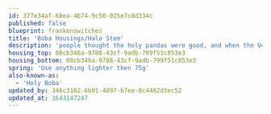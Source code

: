 ```yaml
---
id: 377e34af-68ea-4b74-9c50-025e7c8d334c
published: false
blueprint: frankenswitches
title: 'Boba Housings/Halo Stem'
description: 'people thought the holy pandas were good, and when the U4t''s came out they decided to use their housings because of it''s custom materials.'
housing_top: 08cb346a-9788-43cf-9adb-799f51c853e3
housing_bottom: 08cb346a-9788-43cf-9adb-799f51c853e3
spring: 'Use anything lighter then 75g'
also-known-as:
  - 'Holy Boba'
updated_by: 346c3162-6b01-4097-b7ee-8c4482d3ec52
updated_at: 1643147247
---
```

